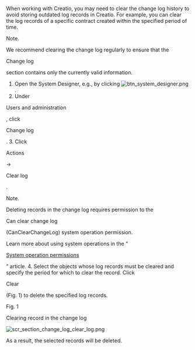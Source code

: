 


 When working with Creatio, you may need to clear the change log history to avoid storing outdated log records in Creatio. For example, you can clear the log records of a specific contract created within the specified period of time.
 





 Note.
 
 We recommend clearing the change log regularly to ensure that the
 
 Change log
 
 section contains only the currently valid information.
 



1. Open the System Designer, e.g., by clicking
 ![btn_system_designer.png](/guides/sites/en/files/documentation/user/en/logging_tools/BPMonlineHelp/clear_change_log/btn_system_designer.png)
 .
2. Under
 
 Users and administration
 
 , click
 
 Change log
 
 .
3. Click
 
 Actions
 
 →
 
 Clear log
 
 .
 





 Note.
 
 Deleting records in the change log requires permission to the
 
 Can clear change log
 
 (CanClearChangeLog) system operation permission.
   

 Learn more about using system operations in the “
 
[System operation permissions](https://academy.creatio.com/documents?product=base&ver=7&id=258) 

 ” article.
4. Select the objects whose log records must be cleared and specify the period for which to clear the record. Click
 
 Clear
 
 (Fig. 1) to delete the specified log records.
 





 Fig. 1
 

 Clearing record in the change log
 

![scr_section_change_log_clear_log.png](/guides/sites/en/files/documentation/user/en/logging_tools/BPMonlineHelp/clear_change_log/scr_section_change_log_clear_log.png)



 As a result, the selected records will be deleted.
 




